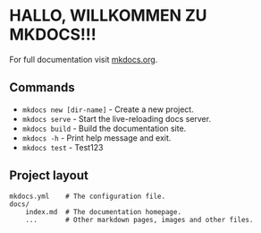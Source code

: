 # HALLO, WILLKOMMEN ZU MKDOCS!!!

For full documentation visit [mkdocs.org](https://www.mkdocs.org).

## Commands

* `mkdocs new [dir-name]` - Create a new project.
* `mkdocs serve` - Start the live-reloading docs server.
* `mkdocs build` - Build the documentation site.
* `mkdocs -h` - Print help message and exit.
* `mkdocs test` - Test123
## Project layout

    mkdocs.yml    # The configuration file.
    docs/
        index.md  # The documentation homepage.
        ...       # Other markdown pages, images and other files.
